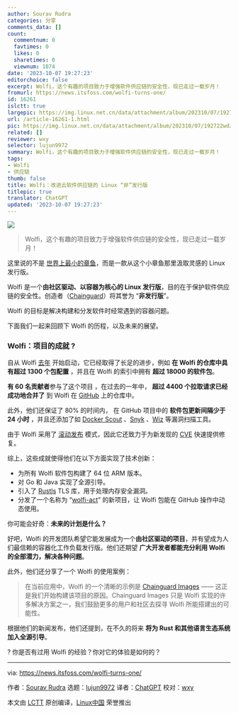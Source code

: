 ```yaml
---
author: Sourav Rudra
categories: 分享
comments_data: []
count:
  commentnum: 0
  favtimes: 0
  likes: 0
  sharetimes: 0
  viewnum: 1074
date: '2023-10-07 19:27:23'
editorchoice: false
excerpt: Wolfi，这个有趣的项目致力于增强软件供应链的安全性，现已走过一载岁月！
fromurl: https://news.itsfoss.com/wolfi-turns-one/
id: 16261
islctt: true
largepic: https://img.linux.net.cn/data/attachment/album/202310/07/192722wdzz199535h4c983.jpg
url: /article-16261-1.html
pic: https://img.linux.net.cn/data/attachment/album/202310/07/192722wdzz199535h4c983.jpg.thumb.jpg
related: []
reviewer: wxy
selector: lujun9972
summary: Wolfi，这个有趣的项目致力于增强软件供应链的安全性，现已走过一载岁月！
tags:
- Wolfi
- 供应链
thumb: false
title: Wolfi：改进云软件供应链的 Linux “非”发行版
titlepic: true
translator: ChatGPT
updated: '2023-10-07 19:27:23'
---
```


![](https://img.linux.net.cn/data/attachment/album/202310/07/192722wdzz199535h4c983.jpg)



> 
> Wolfi，这个有趣的项目致力于增强软件供应链的安全性，现已走过一载岁月！
> 
> 
> 


这里说的不是 [世界上最小的章鱼](https://en.wikipedia.org/wiki/Octopus_wolfi)，而是一款从这个小章鱼那里汲取灵感的 Linux 发行版。


Wolfi 是一个**由社区驱动、以容器为核心的 Linux 发行版**，目的在于保护软件供应链的安全性。创造者（[Chainguard](https://www.chainguard.dev/)）将其誉为 “**非发行版**”。


Wolfi 的目标是解决构建和分发软件时经常遇到的容器问题。


下面我们一起来回顾下 Wolfi 的历程，以及未来的展望。


### Wolfi：项目的成就 ?


自从 Wolfi [去年](https://news.itsfoss.com/wolfi-linux-undistro/) 开始启动，它已经取得了长足的进步，例如 **在 Wolfi 的仓库中具有超过 1300 个包配置** ，并且在 Wolfi 的索引中拥有 **超过 18000 的软件包**。


**有 60 名贡献者**参与了这个项目 ，在过去的一年中， **超过 4400 个拉取请求已经成功地合并了** 到 Wolfi 在 [GitHub](https://github.com/wolfi-dev) 上的仓库中。


此外，他们还保证了 80% 的时间内， 在 GitHub 项目中的 **软件包更新间隔少于 24 小时** ，并且还添加了如 [Docker Scout](https://docs.docker.com/scout/) 、[Snyk](https://snyk.io/) 、[Wiz](https://www.wiz.io/) 等漏洞扫描工具。


由于 Wolfi 采用了 [滚动发布](https://itsfoss.com/rolling-release/) 模式，因此它还致力于为新发现的 [CVE](https://en.wikipedia.org/wiki/Common_Vulnerabilities_and_Exposures) 快速提供修复。


综上，这些成就使得他们在以下方面实现了技术创新：


* 为所有 Wolfi 软件包构建了 64 位 ARM 版本。
* 对 Go 和 Java 实现了全源引导。
* 引入了 [Rustls](https://github.com/rustls/rustls) TLS 库，用于处理内存安全漏洞。
* 分发了一个名称为 “[wolfi-act](https://github.com/wolfi-dev/wolfi-act)” 的新项目，让 Wolfi 包能在 GitHub 操作中动态使用。


你可能会好奇：**未来的计划是什么？**


好吧，Wolfi 的开发团队希望它能发展成为一个**由社区驱动的项目**，并有望成为人们最信赖的容器化工作负载发行版。他们还期望 **广大开发者都能充分利用 Wolfi 的全部潜力，解决各种问题**。


此外，他们还分享了一个 Wolfi 的使用案例：



> 
> 在当前应用中，Wolfi 的一个清晰的示例是 [Chainguard Images](https://www.chainguard.dev/chainguard-images) —— 这正是我们开始构建该项目的原因。Chainguard Images 只是 Wolfi 实现的许多解决方案之一，我们鼓励更多的用户和社区去探寻 Wolfi 所能搭建出的可能性。
> 
> 
> 


根据他们的新闻发布，他们还提到，在不久的将来 **将为 Rust 和其他语言生态系统加入全源引导**。


? 你是否有过用 Wolfi 的经验？你对它的体验是如何的？




---


via: <https://news.itsfoss.com/wolfi-turns-one/>


作者：[Sourav Rudra](https://news.itsfoss.com/author/sourav/) 选题：[lujun9972](https://github.com/lujun9972) 译者：[ChatGPT](https://linux.cn/lctt/ChatGPT) 校对：[wxy](https://github.com/wxy)


本文由 [LCTT](https://github.com/LCTT/TranslateProject) 原创编译，[Linux中国](https://linux.cn/) 荣誉推出